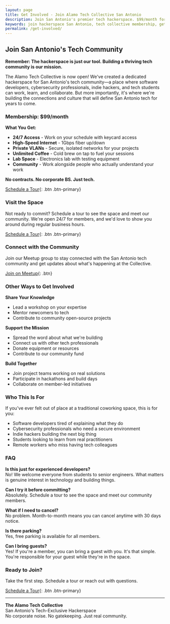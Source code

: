```yaml
---
layout: page
title: Get Involved - Join Alamo Tech Collective San Antonio
description: Join San Antonio's premier tech hackerspace. $99/month for 24/7 access, high-speed internet, and a community of developers. Schedule a tour or become a member today.
keywords: join hackerspace San Antonio, tech collective membership, get involved tech community, developer workspace membership, hackerspace tour
permalink: /get-involved/
---
```


## Join San Antonio's Tech Community

**Remember: The hackerspace is just our tool. Building a thriving tech community is our mission.**

The Alamo Tech Collective is now open! We've created a dedicated hackerspace for San Antonio's tech community—a place where software developers, cybersecurity professionals, indie hackers, and tech students can work, learn, and collaborate. But more importantly, it's where we're building the connections and culture that will define San Antonio tech for years to come.

### Membership: $99/month

**What You Get:**
- **24/7 Access** - Work on your schedule with keycard access
- **High-Speed Internet** - 1Gbps fiber up/down
- **Private VLANs** - Secure, isolated networks for your projects
- **Unlimited Coffee** - Cold brew on tap to fuel your sessions
- **Lab Space** - Electronics lab with testing equipment
- **Community** - Work alongside people who actually understand your work

**No contracts. No corporate BS. Just tech.**

[Schedule a Tour](https://hello.alamotechcollective.com/book/tour){: .btn .btn-primary}

### Visit the Space

Not ready to commit? Schedule a tour to see the space and meet our community. We're open 24/7 for members, and we'd love to show you around during regular business hours.

[Schedule a Tour](https://hello.alamotechcollective.com/book/tour){: .btn .btn-primary}

### Connect with the Community

Join our Meetup group to stay connected with the San Antonio tech community and get updates about what's happening at the Collective.

[Join on Meetup](https://www.meetup.com/alamotechcollective/){: .btn}

### Other Ways to Get Involved

**Share Your Knowledge**
- Lead a workshop on your expertise
- Mentor newcomers to tech
- Contribute to community open-source projects

**Support the Mission**
- Spread the word about what we're building
- Connect us with other tech professionals
- Donate equipment or resources
- Contribute to our community fund

**Build Together**
- Join project teams working on real solutions
- Participate in hackathons and build days
- Collaborate on member-led initiatives

### Who This Is For

If you've ever felt out of place at a traditional coworking space, this is for you:
- Software developers tired of explaining what they do
- Cybersecurity professionals who need a secure environment
- Indie hackers building the next big thing
- Students looking to learn from real practitioners
- Remote workers who miss having tech colleagues

### FAQ

**Is this just for experienced developers?**  
No! We welcome everyone from students to senior engineers. What matters is genuine interest in technology and building things.

**Can I try it before committing?**  
Absolutely. Schedule a tour to see the space and meet our community members.

**What if I need to cancel?**  
No problem. Month-to-month means you can cancel anytime with 30 days notice.

**Is there parking?**  
Yes, free parking is available for all members.

**Can I bring guests?**  
Yes! If you're a member, you can bring a guest with you. It's that simple. You're responsible for your guest while they're in the space.

### Ready to Join?

Take the first step. Schedule a tour or reach out with questions.

[Schedule a Tour](https://hello.alamotechcollective.com/book/tour){: .btn .btn-primary}

---

**The Alamo Tech Collective**  
San Antonio's Tech-Exclusive Hackerspace  
No corporate noise. No gatekeeping. Just real community.